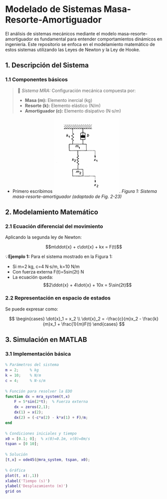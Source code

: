 # Modelado de Sistemas Masa-Resorte-Amortiguador

El análisis de sistemas mecánicos mediante el modelo masa-resorte-amortiguador es fundamental para entender comportamientos dinámicos en ingeniería. Este repositorio se enfoca en el modelamiento matemático de estos sistemas utilizando las Leyes de Newton y la Ley de Hooke.

## 1. Descripción del Sistema

### 1.1 Componentes básicos
> 🔑 *Sistema MRA:* Configuración mecánica compuesta por:
> - **Masa (m):** Elemento inercial (kg)
> - **Resorte (k):** Elemento elástico (N/m)
> - **Amortiguador (c):** Elemento disipativo (N·s/m)

* Primero escribimos ![](https://github.com/JhonyCasas/Sistemas-Din-micos-/blob/main/Imagenes%20Apuntes/Captura%20de%20pantalla%202025-04-07%20160251.png).
*Figura 1: Sistema masa-resorte-amortiguador (adaptado de Fig. 2-23)*

## 2. Modelamiento Matemático

### 2.1 Ecuación diferencial del movimiento
Aplicando la segunda ley de Newton:

$$m\ddot{x} + c\dot{x} + kx = F(t)$$

💡**Ejemplo 1:** Para el sistema mostrado en la Figura 1:
- Si m=2 kg, c=4 N·s/m, k=10 N/m
- Con fuerza externa F(t)=5sin(2t) N
- La ecuación queda:
$$2\ddot{x} + 4\dot{x} + 10x = 5\sin(2t)$$

### 2.2 Representación en espacio de estados
Se puede expresar como:

$$
\begin{cases}
\dot{x}_1 = x_2 \\
\dot{x}_2 = -\frac{c}{m}x_2 - \frac{k}{m}x_1 + \frac{1}{m}F(t)
\end{cases}
$$

## 3. Simulación en MATLAB

### 3.1 Implementación básica
```matlab
% Parámetros del sistema
m = 2;     % kg
k = 10;    % N/m
c = 4;     % N·s/m

% Función para resolver la EDO
function dx = mra_system(t,x)
    F = 5*sin(2*t);  % Fuerza externa
    dx = zeros(2,1);
    dx(1) = x(2);
    dx(2) = (-c*x(2) - k*x(1) + F)/m;
end

% Condiciones iniciales y tiempo
x0 = [0.1; 0];  % x(0)=0.1m, v(0)=0m/s
tspan = [0 10];

% Solución
[t,x] = ode45(@mra_system, tspan, x0);

% Gráfica
plot(t, x(:,1))
xlabel('Tiempo (s)')
ylabel('Desplazamiento (m)')
grid on
